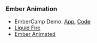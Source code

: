 ### Ember Animation

<ul>

  <li data-no-fragment>
    EmberCamp Demo: <a rel="noreferrer noopener nofollow" target="_blank" href="https://embercamp.jds.app/">App</a>, <a rel="noreferrer noopener nofollow" target="_blank" href="https://github.com/jdsteinbach/meaningful-motion-ember">Code</a>
  </li>
  <li data-no-fragment>
    <a rel="noreferrer noopener nofollow" target="_blank" href="https://ember-animation.github.io/liquid-fire/">Liquid Fire</a>
  </li>
  <li data-no-fragment>
    <a rel="noreferrer noopener nofollow" target="_blank" href="https://ember-animation.github.io/ember-animated/">Ember Animated</a>
  </li>
</ul>
